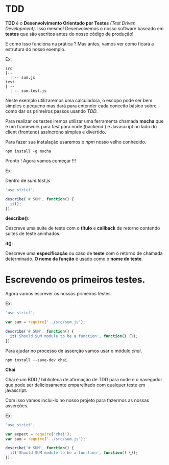 # TDD

**TDD** é o **Desenvolvimento Orientado por Testes** _(Test Driven Development)_. Isso mesmo! Desenvolvemos o nosso software baseado em **testes** que são escritos antes do nosso código de produção!

E como isso funciona na prática ? Mas antes, vamos ver como ficará a estrutura do nosso exemplo.

Ex:

```
src
|--
  | -- sum.js
test
| --
  | -- sum.test.js
```

Neste exemplo utilizaremos uma calculadora, o escopo pode ser bem simples e pequeno mas dará para entender cada conceito básico sobre como dar os primeiros passos usando _TDD_.

Para realizar os testes iremos utilizar uma ferramenta chamada **mocha** que é um framework para _test_ para node (backend ) e Javascript no lado do client (frontend) assíncrono simples e divertido.

Para fazer sua instalação usaremos o _npm_ nosso velho conhecido.

```
npm install -g mocha
```

Pronto ! Agora vamos começar !!!

Ex:

Dentro de _sum.test.js_

```js
'use strict';

describe('# SUM', function() {
  it();
});
```

**describe()**:

Descreve uma suite de teste com o **título** e **callback** de retorno contendo suites de teste aninhados.

**it()**:

Descreve uma **especificação** ou caso de **teste** com o retorno de chamada determinado. **O nome da função** é usado como o **nome do teste**.

# Escrevendo os primeiros testes.

Agora vamos escrever os nossos primeiros testes.

Ex:

```js
'use strict';

var sum = require('../src/sum.js');

describe('# SUM', function() {
  it('Should SUM module to be a function', function() {});
});
```

Para ajudar no processo de asserção vamos usar o módulo _chai_.

```
npm install --save-dev chai
```

**Chai**

Chai é um BDD / biblioteca de afirmação de TDD para node e o navegador que pode ser deliciosamente emparelhado com qualquer teste em javascript.

Com isso vamos inclui-lo no nosso projeto para fazermos as nossas asserções.

Ex:

```js
'use strict';

var expect = require('chai');
var sum = require('../src/sum.js');

describe('# SUM', function() {
  it('Should SUM module to be a function', function() {});
});
```
